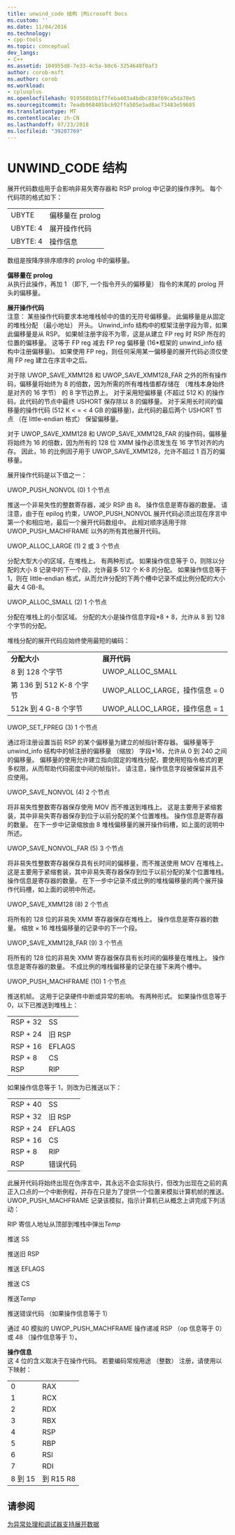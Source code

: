 ```yaml
---
title: unwind_code 结构 |Microsoft Docs
ms.custom: ''
ms.date: 11/04/2016
ms.technology:
- cpp-tools
ms.topic: conceptual
dev_langs:
- C++
ms.assetid: 104955d8-7e33-4c5a-b0c6-3254648f0af3
author: corob-msft
ms.author: corob
ms.workload:
- cplusplus
ms.openlocfilehash: 919568b5b1f7feba403a4bdbc838f69ca5da70e5
ms.sourcegitcommit: 7eadb968405bcb92ffa505e3ad8ac73483e59685
ms.translationtype: MT
ms.contentlocale: zh-CN
ms.lasthandoff: 07/23/2018
ms.locfileid: "39207769"
---
```

# <a name="struct-unwindcode"></a>UNWIND_CODE 结构
展开代码数组用于会影响非易失寄存器和 RSP prolog 中记录的操作序列。 每个代码项的格式如下：  
  
|||  
|-|-|  
|UBYTE|偏移量在 prolog|  
|UBYTE: 4|展开操作代码|  
|UBYTE: 4|操作信息|  
  
 数组是按降序排序顺序的 prolog 中的偏移量。  
  
 **偏移量在 prolog**  
 从执行此操作，再加 1 （即下, 一个指令开头的偏移量） 指令的末尾的 prolog 开头的偏移量。  
  
 **展开操作代码**  
 注意： 某些操作代码要求本地堆栈帧中的值的无符号偏移量。 此偏移量是从固定的堆栈分配 （最小地址） 开头。 Unwind_info 结构中的框架注册字段为零，如果此偏移量是从 RSP。 如果帧注册字段不为零，这是从建立 FP reg 时 RSP 所在的位置的偏移量。 这等于 FP reg 减去 FP reg 偏移量 (16\*框架的 unwind_info 结构中注册偏移量)。 如果使用 FP reg，则任何采用某一偏移量的展开代码必须仅使用 FP reg 建立在序言中之后。  
  
 对于除 UWOP_SAVE_XMM128 和 UWOP_SAVE_XMM128_FAR 之外的所有操作码，偏移量将始终为 8 的倍数，因为所需的所有堆栈值都存储在 （堆栈本身始终是对齐的 16 字节） 的 8 字节边界上。 对于采用短偏移量 (不超过 512 K) 的操作码，此代码的节点中最终 USHORT 保存除以 8 的偏移量。 对于采用长时间的偏移量的操作代码 (512 K < = < 4 GB 的偏移量)，此代码的最后两个 USHORT 节点 （在 little-endian 格式） 保留偏移量。  
  
 对于 UWOP_SAVE_XMM128 和 UWOP_SAVE_XMM128_FAR 的操作码，偏移量将始终为 16 的倍数，因为所有的 128 位 XMM 操作必须发生在 16 字节对齐的内存。 因此，16 的比例因子用于 UWOP_SAVE_XMM128，允许不超过 1 百万的偏移量。  
  
 展开操作代码是以下值之一：  
  
 UWOP_PUSH_NONVOL (0) 1 个节点  
  
 推送一个非易失性的整数寄存器，减少 RSP 由 8。 操作信息是寄存器的数量。 请注意，由于在 epilog 约束，UWOP_PUSH_NONVOL 展开代码必须出现在序言中第一个和相应地，最后一个展开代码数组中。 此相对顺序适用于除 UWOP_PUSH_MACHFRAME 以外的所有其他展开代码。  
  
 UWOP_ALLOC_LARGE (1) 2 或 3 个节点  
  
 分配大型大小的区域，在堆栈上。 有两种形式。 如果操作信息等于 0，则除以分配的大小 8 记录中的下一个段，允许最多 512 个 K-8 的分配。 如果操作信息等于 1，则在 little-endian 格式，从而允许分配的下两个槽中记录不成比例分配的大小最大 4 GB-8。  
  
 UWOP_ALLOC_SMALL (2) 1 个节点  
  
 分配在堆栈上的小型区域。 分配的大小是操作信息字段\*8 + 8，允许从 8 到 128 个字节的分配。  
  
 堆栈分配的展开代码应始终使用最短的编码：  
  
|||  
|-|-|  
|**分配大小**|**展开代码**|  
|8 到 128 个字节|UWOP_ALLOC_SMALL|  
|第 136 到 512 K-8 个字节|UWOP_ALLOC_LARGE，操作信息 = 0|  
|512k 到 4 G-8 个字节|UWOP_ALLOC_LARGE，操作信息 = 1|  
  
 UWOP_SET_FPREG (3) 1 个节点  
  
 通过将注册设置当前 RSP 的某个偏移量为建立的帧指针寄存器。 偏移量等于 unwind_info 结构中的帧注册的偏移量 （缩放） 字段\*16，允许从 0 到 240 之间的偏移量。 偏移量的使用允许建立指向固定的堆栈分配，要使用短指令格式的更多权限，从而帮助代码密度中间的帧指针。 请注意，操作信息字段被保留并且不应使用。  
  
 UWOP_SAVE_NONVOL (4) 2 个节点  
  
 将非易失性整数寄存器保存使用 MOV 而不推送到堆栈上。 这是主要用于紧缩套装，其中非易失寄存器保存到位于以前分配的某个位置堆栈。 操作信息是寄存器的数量。 在下一步中记录缩放由 8 堆栈偏移量的展开操作码槽，如上面的说明中所述。  
  
 UWOP_SAVE_NONVOL_FAR (5) 3 个节点  
  
 将非易失性整数寄存器保存具有长时间的偏移量，而不推送使用 MOV 在堆栈上。 这是主要用于紧缩套装，其中非易失寄存器保存到位于以前分配的某个位置堆栈。 操作信息是寄存器的数量。 在下一步中记录不成比例的堆栈偏移量的两个展开操作代码槽，如上面的说明中所述。  
  
 UWOP_SAVE_XMM128 (8) 2 个节点  
  
 将所有的 128 位的非易失 XMM 寄存器保存在堆栈上。 操作信息是寄存器的数量。 缩放 × 16 堆栈偏移量的记录中的下一个段。  
  
 UWOP_SAVE_XMM128_FAR (9) 3 个节点  
  
 将所有的 128 位的非易失 XMM 寄存器保存具有长时间的偏移量在堆栈上。 操作信息是寄存器的数量。 不成比例的堆栈偏移量的记录在接下来两个槽中。  
  
 UWOP_PUSH_MACHFRAME (10) 1 个节点  
  
 推送机帧。  这用于记录硬件中断或异常的影响。 有两种形式。 如果操作信息等于 0，以下已推送到堆栈上：  
  
|||  
|-|-|  
|RSP + 32|SS|  
|RSP + 24|旧 RSP|  
|RSP + 16|EFLAGS|  
|RSP + 8|CS|  
|RSP|RIP|  
  
 如果操作信息等于 1，则改为已推送以下：  
  
|||  
|-|-|  
|RSP + 40|SS|  
|RSP + 32|旧 RSP|  
|RSP + 24|EFLAGS|  
|RSP + 16|CS|  
|RSP + 8|RIP|  
|RSP|错误代码|  
  
 此展开代码将始终出现在伪序言中，其永远不会实际执行，但改为出现在之前的真正入口点的一个中断例程，并存在只是为了提供一个位置来模拟计算机帧的推送。 UWOP_PUSH_MACHFRAME 记录该模拟，指示计算机已从概念上讲完成下列活动：  
  
 RIP 寄信人地址从顶部到堆栈中弹出*Temp*  
  
 推送 SS  
  
 推送旧 RSP  
  
 推送 EFLAGS  
  
 推送 CS  
  
 推送*Temp*  
  
 推送错误代码 （如果操作信息等于 1）  
  
 通过 40 模拟的 UWOP_PUSH_MACHFRAME 操作递减 RSP （op 信息等于 0） 或 48 （操作信息等于 1）。  
  
 **操作信息**  
 这 4 位的含义取决于在操作代码。 若要编码常规用途 （整数） 注册，请使用以下映射：  
  
|||  
|-|-|  
|0|RAX|  
|1|RCX|  
|2|RDX|  
|3|RBX|  
|4|RSP|  
|5|RBP|  
|6|RSI|  
|7|RDI|  
|8 到 15|到 R15 R8|  
  
## <a name="see-also"></a>请参阅  
 [为异常处理和调试器支持展开数据](../build/unwind-data-for-exception-handling-debugger-support.md)